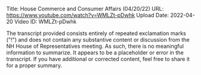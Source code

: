 Title: House Commerce and Consumer Affairs (04/20/22)
URL: https://www.youtube.com/watch?v=WMLZt-pDwhk
Upload Date: 2022-04-20
Video ID: WMLZt-pDwhk

The transcript provided consists entirely of repeated exclamation marks ("!") and does not contain any substantive content or discussion from the NH House of Representatives meeting. As such, there is no meaningful information to summarize. It appears to be a placeholder or error in the transcript. If you have additional or corrected content, feel free to share it for a proper summary.